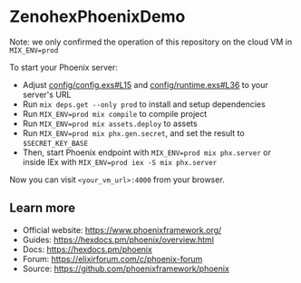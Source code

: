 # ZenohexPhoenixDemo

Note: we only confirmed the operation of this repository on the cloud VM in `MIX_ENV=prod`

To start your Phoenix server:

  * Adjust [config/config.exs#L15](https://github.com/b5g-ex/zenohex_phoenix_demo/blob/main/config/config.exs#L15) and [config/runtime.exs#L36](https://github.com/b5g-ex/zenohex_phoenix_demo/blob/main/config/runtime.exs#L36) to your server's URL
  * Run `mix deps.get --only prod` to install and setup dependencies
  * Run `MIX_ENV=prod mix compile` to compile project
  * Run `MIX_ENV=prod mix assets.deploy` to assets
  * Run `MIX_ENV=prod mix phx.gen.secret`, and set the result to `$SECRET_KEY_BASE`
  * Then, start Phoenix endpoint with `MIX_ENV=prod mix phx.server` or inside IEx with `MIX_ENV=prod iex -S mix phx.server`

Now you can visit `<your_vm_url>:4000` from your browser.

## Learn more

  * Official website: https://www.phoenixframework.org/
  * Guides: https://hexdocs.pm/phoenix/overview.html
  * Docs: https://hexdocs.pm/phoenix
  * Forum: https://elixirforum.com/c/phoenix-forum
  * Source: https://github.com/phoenixframework/phoenix

